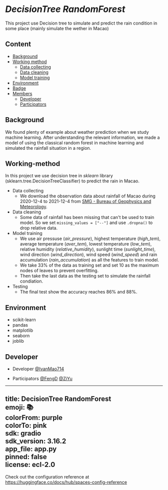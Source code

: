 # *DecisionTree RandomForest*
This project use Decision tree to simulate and predict the rain condition in some place (mainly simulate the wether in Macao)


## **Content**
- [Background](#Background)
- [Working method](#Working-method)
    - [Data collecting](#Data-collecting)
    - [Data cleaning](#Data-cleaning)
    - [Model training](#Model-traning)
- [Environment](#Environment)
- [Badge](#Badge)
- [Members](#Members)
    - [Developer](#Developer)
    - [Participators](#Participators)


## **Background**
We found plenty of example about weather prediction when we study machine learning. After understanding the relevant information, we made a model of using the classical random forest in machine learning and simulated the rainfall situation in a region.

## **Working-method**
In this project we use decision tree in *sklearn* library (sklearn.tree.DecisionTreeClassifier) to predict the rain in Macao. 

- Data collecting
    - We download the observation data about rainfall of Macao during 2020-12-4 to 2021-12-4 from [SMG - Bureau of Geophysics and Meteorology](https://www.smg.gov.mo).
- Data cleaning
    - Some data of rainfall has been missing that can't be used to train model. So we set ```missing_values = ["--"]``` and use ```.dropna()``` to drop relative data.
- Model training
    - We use air pressuse (*air_pressure*), highest temperature (*high_tem*), average temperature (*aver_tem*), lowest temperature (*low_tem*), relative humidity (*relative_humidity*), sunlight time (*sunlight_time*), wind direction (*wind_direction*), wind speed (*wind_speed*) and rain accumulation (*rain_accumulation*) as all the features to train model.
    - We take 33% of the data as training set and set 10 as the maximum nodes of leaves to prevent overfitting.
    - Then take the last data as the testing set to simulate the rainfall condiation.
- Testing
    - The final test show the accuracy reaches 86% and 88%.

## **Environment**
- scikit-learn
- pandas
- matplotlib
- seaborn
- joblib


## **Developer**
- Developer
    [@IvanMao714](https://huggingface.co/IvanMao714)

- Participators 
    [@FengD](https://huggingface.co/FengD)  [@ZiYu]()

---
title: DecisionTree RandomForest  
emoji: 📚  
colorFrom: purple  
colorTo: pink  
sdk: gradio  
sdk_version: 3.16.2  
app_file: app.py  
pinned: false  
license: ecl-2.0  
---

Check out the configuration reference at https://huggingface.co/docs/hub/spaces-config-reference
